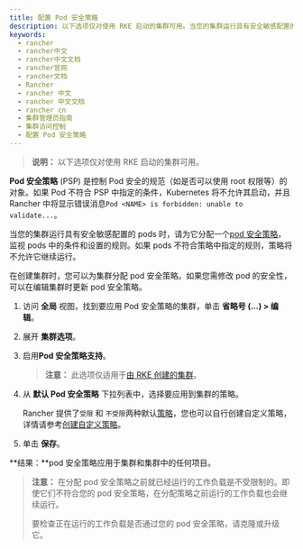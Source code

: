 ```yaml
---
title: 配置 Pod 安全策略
description: 以下选项仅对使用 RKE 启动的集群可用。当您的集群运行具有安全敏感配置的 pods 时，为它分配一个pod 安全策略，这是一组用于监视 pods 中的条件和设置的规则。如果 pods 不符合策略中指定的规则，策略将不允许它继续运行。
keywords:
  - rancher
  - rancher中文
  - rancher中文文档
  - rancher官网
  - rancher文档
  - Rancher
  - rancher 中文
  - rancher 中文文档
  - rancher cn
  - 集群管理员指南
  - 集群访问控制
  - 配置 Pod 安全策略
---
```


> **说明：** 以下选项仅对使用 RKE 启动的集群可用。

**Pod 安全策略** (PSP) 是控制 Pod 安全的规范（如是否可以使用 root 权限等）的对象。如果 Pod 不符合 PSP 中指定的条件，Kubernetes 将不允许其启动，并且 Rancher 中将显示错误消息`Pod <NAME> is forbidden: unable to validate...`。

当您的集群运行具有安全敏感配置的 pods 时，请为它分配一个[pod 安全策略](/docs/rancher2.5/admin-settings/pod-security-policies/)，监视 pods 中的条件和设置的规则。如果 pods 不符合策略中指定的规则，策略将不允许它继续运行。

在创建集群时，您可以为集群分配 pod 安全策略。如果您需修改 pod 的安全性，可以在编辑集群时更新 pod 安全策略。

1. 访问 **全局** 视图，找到要应用 Pod 安全策略的集群，单击 **省略号 (...) > 编辑**。

2. 展开 **集群选项**。

3. 启用**Pod 安全策略支持**。

   > **注意：** 此选项仅适用于[由 RKE 创建的集群](/docs/rancher2.5/cluster-provisioning/rke-clusters/)。

4. 从 **默认 Pod 安全策略** 下拉列表中，选择要应用到集群的策略。

   Rancher 提供了`受限` 和 `不受限`两种默认[策略](/docs/rancher2.5/admin-settings/pod-security-policies/)，您也可以自行创建自定义策略，详情请参考[创建自定义策略](/docs/rancher2.5/admin-settings/pod-security-policies/)。

5. 单击 **保存**。

**结果：**pod 安全策略应用于集群和集群中的任何项目。

> **注意：** 在分配 pod 安全策略之前就已经运行的工作负载是不受限制的。即使它们不符合您的 pod 安全策略，在分配策略之前运行的工作负载也会继续运行。
>
> 要检查正在运行的工作负载是否通过您的 pod 安全策略，请克隆或升级它。
